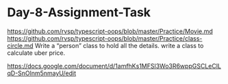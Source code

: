 # Day-8-Assignment-Task

https://github.com/rvsp/typescript-oops/blob/master/Practice/Movie.md
https://github.com/rvsp/typescript-oops/blob/master/Practice/class-circle.md
Write a “person” class to hold all the details.
write a class to calculate uber price.

https://docs.google.com/document/d/1amfhKs1MFSl3Wo3R6wppGSCLeClLqD-SnOlnm5nmayU/edit
